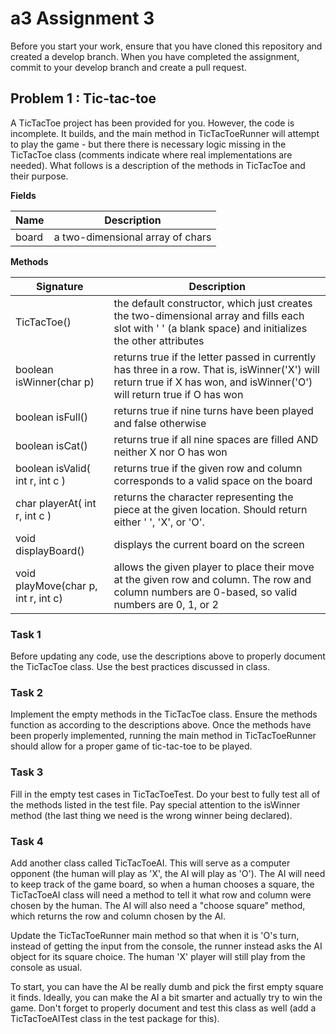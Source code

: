 # a3 Assignment 3

Before you start your work, ensure that you have cloned this repository and created a develop branch. When you have completed the assignment, commit to your develop branch and create a pull request.

## Problem 1 : Tic-tac-toe

A TicTacToe project has been provided for you.  However, the code is incomplete.  It builds, and the main method in TicTacToeRunner will attempt to play the game - but there there is necessary logic missing in the TicTacToe class (comments indicate where real implementations are needed).  What follows is a description of the methods in TicTacToe and their purpose.

**Fields**

Name | Description
--- | ---
board	| a two-dimensional array of chars

**Methods**

Signature | Description
--- | ---
TicTacToe() |	the default constructor, which just creates the two-dimensional array and fills each slot with  ' ' (a blank space) and initializes the other attributes
boolean isWinner(char p) |	returns true if the letter passed in currently has three in a row. That is, isWinner('X') will return true if X has won, and isWinner('O') will return true if O has won
boolean isFull() |	returns true if nine turns have been played and false otherwise
boolean isCat() |	returns true if all nine spaces are filled AND neither X nor O has won
boolean isValid( int r, int c ) |	returns true if the given row and column corresponds to a valid space on the board
char playerAt( int r, int c ) |	returns the character representing the piece at the given location. Should return either ' ', 'X', or 'O'.
void displayBoard()	| displays the current board on the screen
void playMove(char p, int r, int c)	| allows the given player to place their move at the given row and column. The row and column numbers are 0-based, so valid numbers are 0, 1, or 2

### Task 1

Before updating any code, use the descriptions above to properly document the TicTacToe class.  Use the best practices discussed in class.

### Task 2

Implement the empty methods in the TicTacToe class.  Ensure the methods function as according to the descriptions above.  Once the methods have been properly implemented, running the main method in TicTacToeRunner should allow for a proper game of tic-tac-toe to be played.

### Task 3

Fill in the empty test cases in TicTacToeTest.  Do your best to fully test all of the methods listed in the test file.  Pay special attention to the isWinner method (the last thing we need is the wrong winner being declared).

### Task 4

Add another class called TicTacToeAI.  This will serve as a computer opponent (the human will play as 'X', the AI will play as 'O').  The AI will need to keep track of the game board, so when a human chooses a square, the TicTacToeAI class will need a method to tell it what row and column were chosen by the human.  The AI will also need a "choose square" method, which returns the row and column chosen by the AI.

Update the TicTacToeRunner main method so that when it is 'O's turn, instead of getting the input from the console, the runner instead asks the AI object for its square choice.  The human 'X' player will still play from the console as usual.

To start, you can have the AI be really dumb and pick the first empty square it finds.  Ideally, you can make the AI a bit smarter and actually try to win the game.  Don't forget to properly document and test this class as well (add a TicTacToeAITest class in the test package for this).

